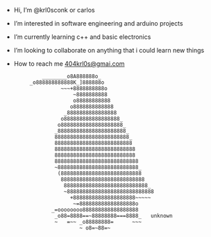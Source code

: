 -  Hi, I’m @krl0sconk or carlos
-  I’m interested in software engineering and arduino projects
-  I’m currently learning c++ and basic electronics
-  I’m looking to collaborate on anything that i could learn new things
-  How to reach me 404krl0s@gmai.com


                ________o8A888888o_
            _o888888888888K_]888888o
                      ~~~+8888888888o
                          ~8888888888
                          o88888888888
                         o8888888888888
                       _8888888888888888
                      o888888888888888888_
                     o88888888888888888888_
                    _8888888888888888888888_
                    888888888888888888888888_
                    8888888888888888888888888
                    88888888888888888888888888
                    88888888888888888888888888
                    888888888888888888888888888
                    ~88888888888888888888888888_
                     (88888888888888888888888888
                      888888888888888888888888888
                       888888888888888888888888888_
                       ~8888888888888888888888888888
                         +88888888888888888888~~~~~
                          ~=888888888888888888o
                   _=oooooooo888888888888888888
                    _o88=8888==~88888888===8888_   unknown
                    ~   =~~ _o88888888=      ~~~
                            ~ o8=~88=~


<!---
krl0sconk/krl0sconk is a ✨ special ✨ repository because its `README.md` (this file) appears on your GitHub profile.
You can click the Preview link to take a look at your changes.
--->
